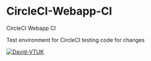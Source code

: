 # CircleCI-Webapp-CI
CircleCI Webapp CI

Test environment for CircleCI
testing code for changes

[![David-VTUK](https://circleci.com/gh/David-VTUK/CircleCI-Webapp-CI.svg?style=svg)](https://circleci.com/gh/David-VTUK/CircleCI-Webapp-CI)
